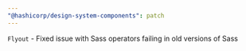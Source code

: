 ```yaml
---
"@hashicorp/design-system-components": patch
---
```


`Flyout` - Fixed issue with Sass operators failing in old versions of Sass
